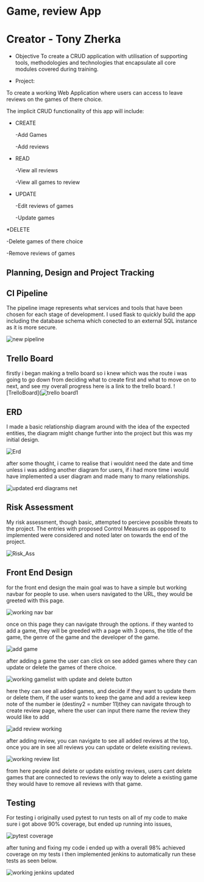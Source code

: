 # Game, review App

# Creator - Tony Zherka

* Objective
To create a CRUD application with utilisation of supporting tools,
methodologies and technologies that encapsulate all core modules
covered during training.

* Project:

To create a working Web Application where users can access to leave reviews on the games of there choice.

The implicit CRUD functionality of this app will include:

* CREATE

  -Add Games

  -Add reviews

* READ

  -View all reviews

  -View all games to review

* UPDATE

  -Edit reviews of games

  -Update games

*DELETE

  -Delete games of there choice

  -Remove reviews of games

## Planning, Design and Project Tracking

## CI Pipeline

The pipeline image represents what services and tools that have been chosen for each stage of development. I used flask to quickly build the app including the database schema which conected to an external SQL instance as it is more secure.

![new pipeline](https://user-images.githubusercontent.com/101265381/162474402-1b394371-f31b-4c32-b60b-73b6d3a8b6dd.png)


## Trello Board

firstly i began making a trello board so i knew which was the route i was going to go down from deciding what to create first and what to move on to next, and see my overall progress here is a link to the trello board. ![TrelloBoard](![trello board1](https://user-images.githubusercontent.com/101265381/162193724-7fdce9b5-5484-4bee-8383-9cef30422263.png)


## ERD

I made a basic relationship diagram around with the idea of the expected entities, the diagram might change further into the project but this was my initial design. 

![Erd](https://user-images.githubusercontent.com/101265381/162194438-e733ae8b-c548-4a3f-b8c2-7e5a24336906.png)

after some thought, i came to realise that i wouldnt need the date and time unless i was adding another diagram for users, if i had more time i would have implemented a user diagram and made many to many relationships.

![updated erd diagrams net](https://user-images.githubusercontent.com/101265381/162431085-3bd74534-9533-4a15-900b-e6da4b7465b4.png)


## Risk Assessment

My risk assessment, though basic, attempted to percieve possible threats to the project. The entries with proposed Control Measures as opposed to implemented were considered and noted later on towards the end of the project.

![Risk_Ass](https://user-images.githubusercontent.com/101265381/162195607-c3c0ead6-f251-43a9-8da6-ac520720160a.png)

## Front End Design

for the front end design the main goal was to have a simple but working navbar for people to use.
when users navigated to the URL, they would be greeted with this page.

![working nav bar](https://user-images.githubusercontent.com/101265381/162477252-99e137c7-43a8-4d7c-bc36-ed8db203064d.png)

once on this page they can navigate through the options.
if they wanted to add a game, they will be greeded with a page with 3 opens, the title of the game, the genre of the game and the developer of the game.

![add game](https://user-images.githubusercontent.com/101265381/162478057-501970b9-d871-464d-abb5-033a3f3fa68f.png)

after adding a game the user can click on see added games where they can update or delete the games of there choice.

![working gamelist with update and delete button](https://user-images.githubusercontent.com/101265381/162478769-db1263d8-7579-4823-bdb5-9bc93fecca37.png)

here they can see all added games, and decide if they want to update them or delete them, if the user wants to keep the game and add a review keep note of the number ie (destiny2 = number 11)they can navigate through to create review page, where the user can input there name the review they would like to add

![add review working](https://user-images.githubusercontent.com/101265381/162481038-787b8c17-6814-4076-a9d8-492f40a13d69.png)

after adding review, you can navigate to see all added reviews at the top, once you are in see all reviews you can update or delete exisiting reviews.

![working review list](https://user-images.githubusercontent.com/101265381/162481296-74ef61aa-6bb3-4a87-bd0d-2b250cfe1ce1.png)

from here people and delete or update existing reviews, users cant delete games that are connected to reviews the only way to delete a existing game they would have to remove all reviews with that game.

## Testing

For testing i originally used pytest to run tests on all of my code to make sure i got above 90% coverage, but ended up running into issues,

![pytest coverage](https://user-images.githubusercontent.com/101265381/162475058-0a0e45b5-ad60-4b67-92bd-108f53c045d2.png)

after tuning and fixing my code i ended up with a overall 98% achieved coverage on my tests i then implemented jenkins to automatically run these tests as seen below.

![working jenkins updated](https://user-images.githubusercontent.com/101265381/162475409-a96600fe-9760-4b0b-9a69-34b358936e6f.png)





